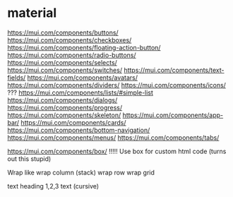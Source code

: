 # material

https://mui.com/components/buttons/
https://mui.com/components/checkboxes/
https://mui.com/components/floating-action-button/
https://mui.com/components/radio-buttons/
https://mui.com/components/selects/
https://mui.com/components/switches/
https://mui.com/components/text-fields/
https://mui.com/components/avatars/
https://mui.com/components/dividers/
https://mui.com/components/icons/ ???
https://mui.com/components/lists/#simple-list
https://mui.com/components/dialogs/
https://mui.com/components/progress/
https://mui.com/components/skeleton/
https://mui.com/components/app-bar/
https://mui.com/components/cards/
https://mui.com/components/bottom-navigation/
https://mui.com/components/menus/
https://mui.com/components/tabs/

https://mui.com/components/box/ !!!!! Use box for custom html code (turns out this stupid)

Wrap like
wrap column (stack)
wrap row
wrap grid

text
heading 1,2,3
text (cursive)
